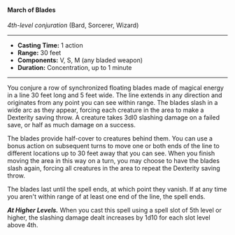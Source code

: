 #### March of Blades
*4th-level conjuration* (Bard, Sorcerer, Wizard)
___
- **Casting Time:** 1 action 
- **Range:** 30 feet 
- **Components:** V, S, M (any bladed weapon) 
- **Duration:** Concentration, up to 1 minute 
---
You conjure a row of synchronized floating blades made of magical energy in a line 30 feet long and 5 feet wide. The line extends in any direction and originates from any point you can see within range. The blades slash in a wide arc as they appear, forcing each creature in the area to make a Dexterity saving throw. A creature takes 3dl0 slashing damage on a failed save, or half as much damage on a success. 

The blades provide half-cover to creatures behind them. You can use a bonus action on subsequent turns to move one or both ends of the line to different locations up to 30 feet away that you can see. When you finish moving the area in this way on a turn, you may choose to have the blades slash again, forcing all creatures in the area to repeat the Dexterity saving throw. 

The blades last until the spell ends, at which point they vanish. If at any time you aren't within range of at least one end of the line, the spell ends. 

***At Higher Levels.*** When you cast this spell using a spell slot of 5th level or higher, the slashing damage dealt increases by 1d10 for each slot level above 4th. 
